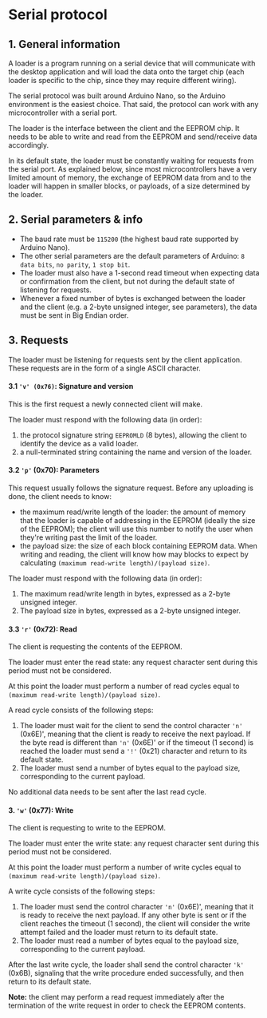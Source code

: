 # Serial protocol

## 1. General information
A loader is a program running on a serial device that will communicate with the desktop application and will load the data onto the target chip (each loader is specific to the chip, since they may require different wiring).

The serial protocol was built around Arduino Nano, so the Arduino environment is the easiest choice. That said, the protocol can work with any microcontroller with a serial port.

The loader is the interface between the client and the EEPROM chip. It needs to be able to write and read from the EEPROM and send/receive data accordingly.

In its default state, the loader must be constantly waiting for requests from the serial port.
As explained below, since most microcontrollers have a very limited amount of memory, the exchange of EEPROM data from and to the loader will happen in smaller blocks, or payloads, of a size determined by the loader.

## 2. Serial parameters & info
* The baud rate must be `115200` (the highest baud rate supported by Arduino Nano).
* The other serial parameters are the default parameters of Arduino: `8 data bits`, `no parity`, `1 stop bit`.
* The loader must also have a 1-second read timeout when expecting data or confirmation from the client, but not during the default state of listening for requests.
* Whenever a fixed number of bytes is exchanged between the loader and the client (e.g. a 2-byte unsigned integer, see parameters), the data must be sent in Big Endian order.
## 3. Requests
The loader must be listening for requests sent by the client application. These requests are in the form of a single ASCII character.

#### 3.1 `'v' (0x76)`: Signature and version
This is the first request a newly connected client will make.

The loader must respond with the following data (in order):
1. the protocol signature string `EEPROMLD` (8 bytes), allowing the client to identify the device as a valid loader.
2. a null-terminated string containing the name and version of the loader. 

#### 3.2 `'p'` (0x70): Parameters
This request usually follows the signature request. Before any uploading is done, the client needs to know:
 * the maximum read/write length of the loader: the amount of memory that the loader is capable of addressing in the EEPROM (ideally the size of the EEPROM); the client will use this number to notify the user when they're writing past the limit of the loader.
 * the payload size: the size of each block containing EEPROM data. When writing and reading, the client will know how may blocks to expect by calculating `(maximum read-write length)/(payload size)`.

The loader must respond with the following data (in order):
1. The maximum read/write length in bytes, expressed as a 2-byte unsigned integer.
2. The payload size in bytes, expressed as a 2-byte unsigned integer.

#### 3.3 `'r'` (0x72): Read
The client is requesting the contents of the EEPROM.

The loader must enter the read state: any request character sent during this period must not be considered.

At this point the loader must perform a number of read cycles equal to `(maximum read-write length)/(payload size)`.

A read cycle consists of the following steps:
1. The loader must wait for the client to send the control character `'n'` (0x6E)', meaning that the client is ready to receive the next payload. If the byte read is different than `'n'` (0x6E)' or if the timeout (1 second) is reached the loader must send a `'!'` (0x21) character and return to its default state.
2. The loader must send a number of bytes equal to the payload size, corresponding to the current payload.

No additional data needs to be sent after the last read cycle.

#### 3. `'w'` (0x77): Write
The client is requesting to write to the EEPROM.

The loader must enter the write state: any request character sent during this period must not be considered.

At this point the loader must perform a number of write cycles equal to `(maximum read-write length)/(payload size)`.

A write cycle consists of the following steps:
1. The loader must send the control character `'n'` (0x6E)', meaning that it is ready to receive the next payload. If any other byte is sent or if the client reaches the timeout (1 second), the client will consider the write attempt failed and the loader must return to its default state.
2. The loader must read a number of bytes equal to the payload size, corresponding to the current payload.

After the last write cycle, the loader shall send the control character `'k'` (0x6B), signaling that the write procedure ended successfully, and then return to its default state.

**Note:** the client may perform a read request immediately after the termination of the write request in order to check the EEPROM contents.






